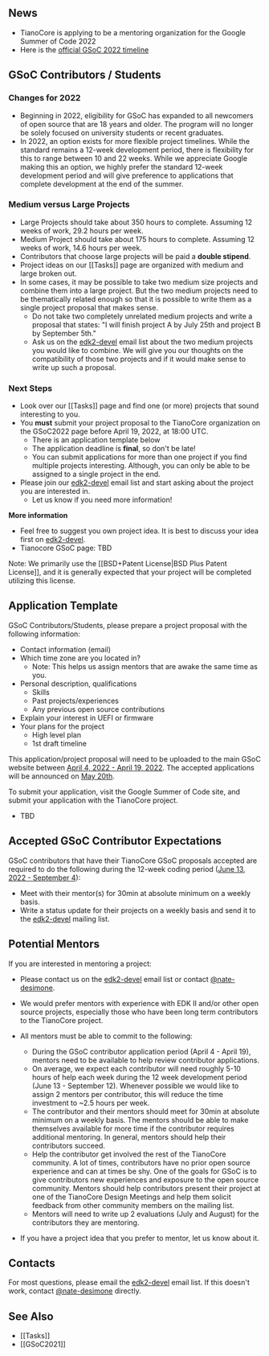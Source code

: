 ## News

- TianoCore is applying to be a mentoring organization for the Google Summer of Code 2022
- Here is the [official GSoC 2022 timeline](https://developers.google.com/open-source/gsoc/timeline)

## GSoC Contributors / Students

### Changes for 2022

- Beginning in 2022, eligibility for GSoC has expanded to all newcomers of open source that are 18 years and older. The program will no longer be solely focused on university students or recent graduates.
- In 2022, an option exists for more flexible project timelines. While the standard remains a 12-week development period, there is flexibility for this to range between 10 and 22 weeks. While we appreciate Google making this an option, we highly prefer the standard 12-week development period and will give preference to applications that complete development at the end of the summer.

### Medium versus Large Projects

- Large Projects should take about 350 hours to complete. Assuming 12 weeks of work, 29.2 hours per week.
- Medium Project should take about 175 hours to complete. Assuming 12 weeks of work, 14.6 hours per week.
- Contributors that choose large projects will be paid a **double stipend**.
- Project ideas on our [[Tasks]] page are organized with medium and large broken out.
- In some cases, it may be possible to take two medium size projects and combine them into a large project. But the two medium projects need to be thematically related enough so that it is possible to write them as a single project proposal that makes sense.
    - Do not take two completely unrelated medium projects and write a proposal that states: "I will finish project A by July 25th and project B by September 5th."
    - Ask us on the [edk2-devel](https://edk2.groups.io/g/devel) email list about the two medium projects you would like to combine. We will give you our thoughts on the compatibility of those two projects and if it would make sense to write up such a proposal.

### Next Steps

- Look over our [[Tasks]] page and find one (or more) projects that sound interesting to you.
- You **must** submit your project proposal to the TianoCore organization on the GSoC2022 page before April 19, 2022, at 18:00 UTC.
    - There is an application template below
    - The application deadline is **final**, so don't be late!
    - You can submit applications for more than one project if you find multiple projects interesting. Although, you can only be able to be assigned to a single project in the end.
- Please join our [edk2-devel](https://edk2.groups.io/g/devel) email list and start asking about the project you are interested in.
    - Let us know if you need more information!

**More information**

- Feel free to suggest you own project idea. It is best to discuss your idea first on [edk2-devel](https://edk2.groups.io/g/devel).
- Tianocore GSoC page: TBD

Note: We primarily use the [[BSD+Patent License|BSD Plus Patent License]], and it is generally expected
that your project will be completed utilizing this license.

## Application Template

GSoC Contributors/Students, please prepare a project proposal with the following
information:

-   Contact information (email)
-   Which time zone are you located in?
    - Note: This helps us assign mentors that are awake the same time as you.
-   Personal description, qualifications
    -   Skills
    -   Past projects/experiences
    -   Any previous open source contributions
-   Explain your interest in UEFI or firmware
-   Your plans for the project
    -   High level plan
    -   1st draft timeline

This application/project proposal will need to be uploaded to the main GSoC website between [April 4, 2022 - April 19, 2022](https://developers.google.com/open-source/gsoc/timeline). The accepted applications will be announced on [May 20th](https://developers.google.com/open-source/gsoc/timeline).

To submit your application, visit the Google Summer of Code site, and submit your application with the TianoCore project.

- TBD

## Accepted GSoC Contributor Expectations

GSoC contributors that have their TianoCore GSoC proposals accepted are required to do the following during the 12-week coding period ([June 13, 2022 - September 4](https://developers.google.com/open-source/gsoc/timeline)):

- Meet with their mentor(s) for 30min at absolute minimum on a weekly basis.
- Write a status update for their projects on a weekly basis and send it to the [edk2-devel](https://edk2.groups.io/g/devel) mailing list.

## Potential Mentors

If you are interested in mentoring a project:

- Please contact us on the [edk2-devel](https://edk2.groups.io/g/devel) email list or contact [@nate-desimone](https://github.com/nate-desimone).
- We would prefer mentors with experience with EDK II and/or other open source projects, especially those who have been long term contributors to the TianoCore project.
- All mentors must be able to commit to the following:
    -   During the GSoC contributor application period (April 4 - April 19), mentors need to be available to help review contributor applications.
    -   On average, we expect each contributor will need roughly 5-10 hours of help each week during the 12 week development period (June 13 - September 12). Whenever possible we would like to assign 2 mentors per contributor, this will reduce the time investment to ~2.5 hours per week.
    -   The contributor and their mentors should meet for 30min at absolute minimum on a weekly basis. The mentors should be able to make themselves available for more time if the contributor requires additional mentoring. In general, mentors should help their contributors succeed.
    -   Help the contributor get involved the rest of the TianoCore community. A lot of times, contributors have no prior open source experience and can at times be shy. One of the goals for GSoC is to give contributors new experiences and exposure to the open source community. Mentors should help contributors present their project at one of the TianoCore Design Meetings and help them solicit feedback from other community members on the mailing list.
    -   Mentors will need to write up 2 evaluations (July and August) for the contributors they are mentoring.

- If you have a project idea that you prefer to mentor, let us know about it.

## Contacts
For most questions, please email the [edk2-devel](https://edk2.groups.io/g/devel) email list. If this doesn't work, contact [@nate-desimone](https://github.com/nate-desimone) directly.

## See Also
- [[Tasks]]
- [[GSoC2021]]